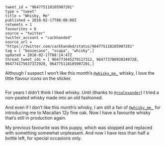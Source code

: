 ```
tweet_id = "964775118105907201"
type = "tweet"
title = "Whisky, Me"
published = 2018-02-17T08:08:08Z
retweets = 1
favourites = 6
source = "twitter"
twitter_account = "cackhanded"
source_url = "https://twitter.com/cackhanded/status/964775118105907201"
tag = [ "boozecase", "scapa", "whisky",]
updated = 2018-02-17T08:14:47Z
thread_tweet_ids = [ 964773445279117312, 964773786930249728, 964774175637372928, 964775118105907201,]
```

Although I suspect I won’t like this month’s [`@whisky_me_`](https://twitter.com/whisky_me_) whisky, I love the little flavour icons on the sticker.

<p class='image'><img src='https://mnf.m17s.net/2018/02/17/DWOQUZmXUAAJ-w-.jpg' alt=''></p>

For years I didn’t think I liked whisky. Until (thanks to [`@rnalexander`](https://twitter.com/rnalexander)) I tried a non-peated whisky made into an old fashioned.

And even if I don’t like this month’s whisky, I am still a fan of [`@whisky_me_`](https://twitter.com/whisky_me_) for introducing me to Macallan 12y fine oak. Now I have a favourite whisky that’s still in production again.

My previous favourite was this puppy, which was stopped and replaced with something somewhat unpleasant. And now I have less than half a bottle left, for special occasions only.

<p class='image'><img src='https://mnf.m17s.net/2018/02/17/DWOR1bOX4AAJhuG.jpg' alt=''></p>

